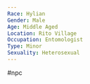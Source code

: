 ```yaml
---
Race: Hylian
Gender: Male
Age: Middle Aged
Location: Rito Village
Occupation: Entomologist
Type: Minor
Sexuality: Heterosexual
---
```

 #npc 

